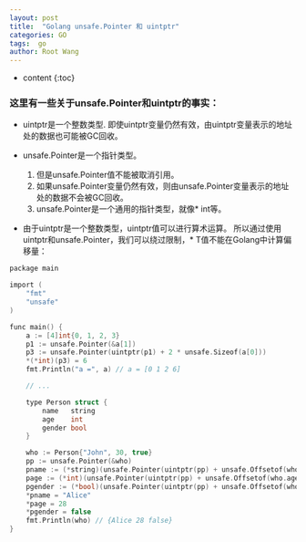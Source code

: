 ```yaml
---
layout: post
title:  "Golang unsafe.Pointer 和 uintptr"
categories: GO
tags:  go
author: Root Wang
---
```


* content
{:toc}

### 这里有一些关于unsafe.Pointer和uintptr的事实：

* uintptr是一个整数类型.
	即使uintptr变量仍然有效，由uintptr变量表示的地址处的数据也可能被GC回收。

* unsafe.Pointer是一个指针类型。
	1. 但是unsafe.Pointer值不能被取消引用。
	2. 如果unsafe.Pointer变量仍然有效，则由unsafe.Pointer变量表示的地址处的数据不会被GC回收。
	3. unsafe.Pointer是一个通用的指针类型，就像* int等。

* 由于uintptr是一个整数类型，uintptr值可以进行算术运算。 所以通过使用uintptr和unsafe.Pointer，我们可以绕过限制，* T值不能在Golang中计算偏移量：

```c
package main

import (
    "fmt"
    "unsafe"
)

func main() {
    a := [4]int{0, 1, 2, 3}
    p1 := unsafe.Pointer(&a[1])
    p3 := unsafe.Pointer(uintptr(p1) + 2 * unsafe.Sizeof(a[0]))
    *(*int)(p3) = 6
    fmt.Println("a =", a) // a = [0 1 2 6]

    // ...

    type Person struct {
        name   string
        age    int
        gender bool
    }

    who := Person{"John", 30, true}
    pp := unsafe.Pointer(&who)
    pname := (*string)(unsafe.Pointer(uintptr(pp) + unsafe.Offsetof(who.name)))
    page := (*int)(unsafe.Pointer(uintptr(pp) + unsafe.Offsetof(who.age)))
    pgender := (*bool)(unsafe.Pointer(uintptr(pp) + unsafe.Offsetof(who.gender)))
    *pname = "Alice"
    *page = 28
    *pgender = false
    fmt.Println(who) // {Alice 28 false}
}
```
